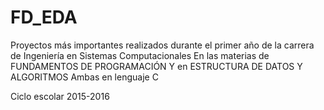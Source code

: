 # FD_EDA
Proyectos más importantes realizados durante el primer año de la carrera de Ingeniería en Sistemas Computacionales
En las materias de FUNDAMENTOS DE PROGRAMACIÓN
Y en ESTRUCTURA DE DATOS Y ALGORITMOS
Ambas en lenguaje C

Ciclo escolar 2015-2016
